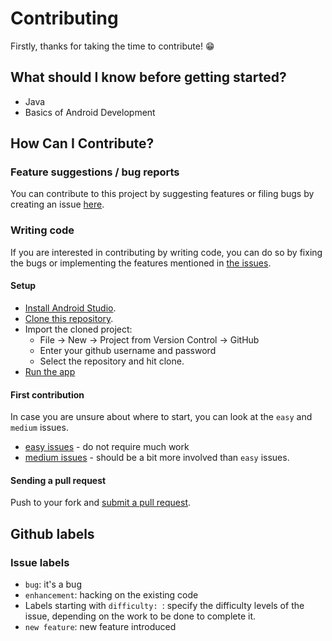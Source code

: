 
# Contributing

Firstly, thanks for taking the time to contribute! :grin:

## What should I know before getting started?
- Java
- Basics of Android Development

## How Can I Contribute?
### Feature suggestions / bug reports
You can contribute to this project by suggesting features or filing bugs by creating an issue [here](https://github.com/IdeaTrackerPlus/IdeaTrackerPlus/issues/new).
### Writing code
If you are interested in contributing by writing code, you can do so by fixing the bugs or implementing the features mentioned in [the issues](https://github.com/IdeaTrackerPlus/IdeaTrackerPlus/issues).  
#### Setup
 - [Install Android Studio](https://developer.android.com/studio/install.html).
 - [Clone this repository](https://help.github.com/articles/cloning-a-repository/).
 - Import the cloned project:
   - File -> New -> Project from Version Control -> GitHub
   - Enter your github username and password
   - Select the repository and hit clone.
 - [Run the app](https://developer.android.com/training/basics/firstapp/running-app.html)
#### First contribution
In case you are unsure about where to start, you can look at the `easy` and `medium` issues.
- [easy issues](https://github.com/IdeaTrackerPlus/IdeaTrackerPlus/issues?q=is%3Aopen+is%3Aissue+label%3A%22difficulty%3A+easy%22) - do not require much work
- [medium issues](https://github.com/IdeaTrackerPlus/IdeaTrackerPlus/issues?q=is%3Aissue+is%3Aopen+label%3A%22difficulty%3A+medium%22) - should be a bit more involved than `easy` issues.

#### Sending a pull request
Push to your fork and [submit a pull request](https://github.com/IdeaTrackerPlus/IdeaTrackerPlus/compare/). 

## Github labels
### Issue labels
- `bug`: it's a bug
- `enhancement`: hacking on the existing code
- Labels starting with `difficulty: `: specify the difficulty levels of the issue, depending on the work to be done to complete it.
- `new feature`: new feature introduced
